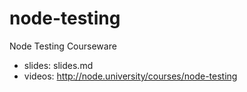 # node-testing
Node Testing Courseware

* slides: slides.md
* videos: http://node.university/courses/node-testing
